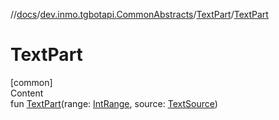 //[docs](../../../index.md)/[dev.inmo.tgbotapi.CommonAbstracts](../index.md)/[TextPart](index.md)/[TextPart](-text-part.md)



# TextPart  
[common]  
Content  
fun [TextPart](-text-part.md)(range: [IntRange](https://kotlinlang.org/api/latest/jvm/stdlib/kotlin.ranges/-int-range/index.html), source: [TextSource](../-text-source/index.md))  



